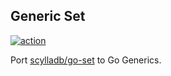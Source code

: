 ## Generic Set

[![action](https://github.com/magejiCoder/set/actions/workflows/set.yaml/badge.svg?branch=master)](https://github.com/magejiCoder/set/actions/workflows/set.yaml)

Port [scylladb/go-set](https://github.com/scylladb/go-set) to Go Generics.
